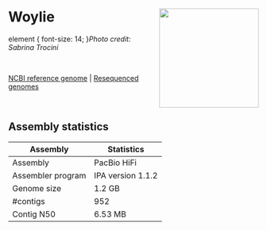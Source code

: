 # **Woylie** <img src = "https://github.com/awgg-lab/australasiangenomes/blob/main/images/Bettongia_pencillata.jpg" width = 200 align = "right">
element {
  font-size: 14;
}*Photo credit: Sabrina Trocini*

<br>

[NCBI reference genome](https://www.ncbi.nlm.nih.gov/assembly/GCF_002099425.1/) | [Resequenced genomes](https://www.ncbi.nlm.nih.gov/assembly/GCF_002099425.1/)

<br>

## Assembly statistics

| Assembly | Statistics |
| --- | --- |
| Assembly    | PacBio HiFi |
| Assembler program |  IPA version 1.1.2 |
| Genome size | 1.2 GB |
| #contigs | 952 |
| Contig N50 | 6.53 MB |

<br>
